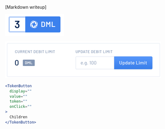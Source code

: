 [Markdown writeup]

<img src="public/images/components/TokenButton/1.png" alt="TokenButton 1" style="max-width: 100%;" /><br />

<img src="public/images/components/TokenButton/2.png" alt="TokenButton 2" style="max-width: 100%;" /><br />

```jsx
<TokenButton
  display=""
  value=""
  token=""
  onClick=""
>
  Children
</TokenButton>
```
